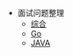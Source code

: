 * 面试问题整理
  * [综合](/ProjectDocs/面试问题整理.md)
  * [Go](/ProjectDocs/Go面试问题整理.md)
  * [JAVA](/ProjectDocs/Java面试问题整理.md)